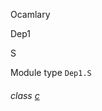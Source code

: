 Ocamlary

Dep1

S

Module type `Dep1.S`

<a id="class-c"></a>

###### class [c](Ocamlary.Dep1.module-type-S.c.md)
